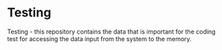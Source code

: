 # Testing
Testing - this repository contains the data that is important for the coding test for accessing the data input from the system to the memory.
